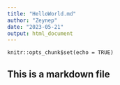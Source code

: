 ```yaml
---
title: "HelloWorld.md"
author: "Zeynep"
date: "2023-05-21"
output: html_document
---
```


```{r setup, include=FALSE}
knitr::opts_chunk$set(echo = TRUE)
```

## This is a markdown file
